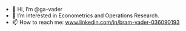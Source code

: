 - 👋 Hi, I’m @ga-vader
- 👀 I’m interested in Econometrics and Operations Research.
- 📫 How to reach me: www.linkedin.com/in/bram-vader-036090193


<!---
ga-vader/ga-vader is a ✨ special ✨ repository because its `README.md` (this file) appears on your GitHub profile.
You can click the Preview link to take a look at your changes.
--->
